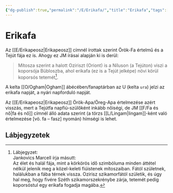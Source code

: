 ```yaml
---
{"dg-publish":true,"permalink":"/E/Erikafa/","title":"Erikafa","tags":["dg_uploaded"],"created":"2023-10-14T07:04","updated":"2023-10-25T01:16"}
---
```



# Erikafa

Az [[E/Erikapeosz\|Erikapeosz]] címnél írottak szerint Örök-Fa értelmű és a Tejút fája ez is. Ahogy ez JM írásai alapján ki is derül:  
> Mítosza szerint a halott Oziriszt (Oriont) is a Níluson (a Tejúton) viszi a koporsója Bübloszba, ahol erikafa (ez is a Tejút jelképe) növi körül koporsós tetemét[^1].  

A kelta [[O/Ogham\|Ogham]] ábécében/fanaptárban az U (kelta `ura`) jelzi az erikafa napját, a nyári napforduló napját.  

Az [[E/Erikapeosz\|Erikapeosz]] Örök-Apa/Öreg-Apa értelmezése azért visszás, mert a Tejútfa napfiú-szülőként inkább nőiségi, de JM [[F/Fa és nő\|fa és nő]] címnél álló adata szerint (a törzs [[L/Lingam\|lingam]]-ként való értelmezése \[vö. fa – fasz\] nyomán) hímségi is lehet.  

## Lábjegyzetek

[^1]: Lábjegyzet:  
Jankovics Marcell írja másutt:  
Az élet és halál fája, mint a körkörös idő szimbóluma minden áttétel nélkül jelenik meg a közel-keleti fiúistenek mítoszaiban. Fától születnek, halálukban a fába térnek vissza. Ozirisz szikamorfától születik, és úgy hal meg, hogy fivére Széth szikamorszekrénybe zárja, tetemét pedig koporsóstul egy erikafa fogadja magába.  